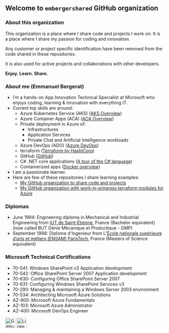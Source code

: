 ## Welcome to `embergershared` GitHub organization

### About this organization

This organization is a place where I share code and projects I work on. It is a place where I share my passion for coding and innovation.

Any customer or project specific identification have been removed from the code shared in these repositories.

It is also used for active projects and collaborations with other developers.

**Enjoy. Learn. Share.**

### About me (Emmanuel Bergerat)

- I’m a hands-on App Innovation Technical Specialist at Microsoft who enjoys coding, learning & innovation with everything IT.
- Current top skills are around:
  - Azure Kubernetes Service (AKS) ([AKS Overview](https://learn.microsoft.com/en-us/azure/aks/what-is-aks))
  - Azure Container Apps (ACA) ([ACA Overview](https://learn.microsoft.com/en-us/azure/container-apps/overview))
  - Private deployment in Azure of:
    - Infrastructures
    - Application Services
    - Private Chat and Artificial Intelligence workloads
  - Azure DevOps (ADO) ([Azure DevOps](https://azure.microsoft.com/en-us/products/devops#overview))
  - terraform ([Terraform by HashiCorp](https://www.terraform.io/))
  - GitHub ([GitHub](https://github.com/))
  - C# .NET core applications ([A tour of the C# language](https://learn.microsoft.com/en-us/dotnet/csharp/tour-of-csharp/))
  - Containerized apps ([Docker overview](https://docs.docker.com/get-started/overview/))
- I am a passionate learner.
- Here are few of these repositories I share learning examples:
  - [My GitHub organization to share code and projects](https://github.com/embergershared)
  - [My GitHub organization with work-in-progress terraform modules for Azure](https://github.com/embergertf)

### Diplomas

- June 1994: Engineering diploma in Mechanical and Industrial Engineering from [IUT de Saint-Étienne](https://www.iut.univ-st-etienne.fr/fr/etudier-a-l-iut-de-saint-etienne/nos-formations/les-b-u-t/b-u-t-genie-mecanique-et-productique.html), France (Bachelor equivalent) (now called BUT Génie Mécanique et Productique - GMP)
- September 1998: Diplome d'Ingenieur from L’[École nationale supérieure d’arts et métiers (ENSAM) ParisTech](https://www.artsetmetiers.fr/en), France (Masters of Science equivalent)

### Microsoft Technical Certifications

- 70-541: Windows SharePoint v3 Application development
- 70-542: Office SharePoint Server 2007 Application development
- 70-630: Configuring Office SharePoint Server 2007
- 70-631: Configuring Windows SharePoint Services v3
- 70-290: Managing & maintaining a Windows Server 2003 environment
- 70-534: Architecting Microsoft Azure Solutions
- AZ-900: Microsoft Azure Fundamentals
- AZ-103: Microsoft Azure Administrator
- AZ-400: Microsoft DevOps Engineer

[<img height="32" width="32" src="https://unpkg.com/simple-icons@v4/icons/github.svg" alt="GitHub Emmanuel" />](https://github.com/gopher194/)
[<img height="32" width="32" src="https://unpkg.com/simple-icons@v4/icons/linkedin.svg" alt="LinkedIn Emmanuel" />](https://www.linkedin.com/in/emmanuelbergerat/)

<!--
### Hi there 👋

[<img height="32" width="32" src="https://unpkg.com/simple-icons@v4/icons/twitter.svg" alt="Twitter" />](https://twitter.com/brig_lamoreaux)
[<img height="32" width="32" src="https://unpkg.com/simple-icons@v4/icons/wordpress.svg" alt="Blog" />](https://briglamoreaux.wordpress.com/)

**gopher194/gopher194** is a ✨ _special_ ✨ repository because its `README.md` (this file) appears on your GitHub profile.

Here are some ideas to get you started:

- 🔭 I’m currently working on ...
- 🌱 I’m currently learning ...
- 👯 I’m looking to collaborate on ...
- 🤔 I’m looking for help with ...
- 💬 Ask me about ...
- 📫 How to reach me: ...
- 😄 Pronouns: ...
- ⚡ Fun fact: ...
-->
